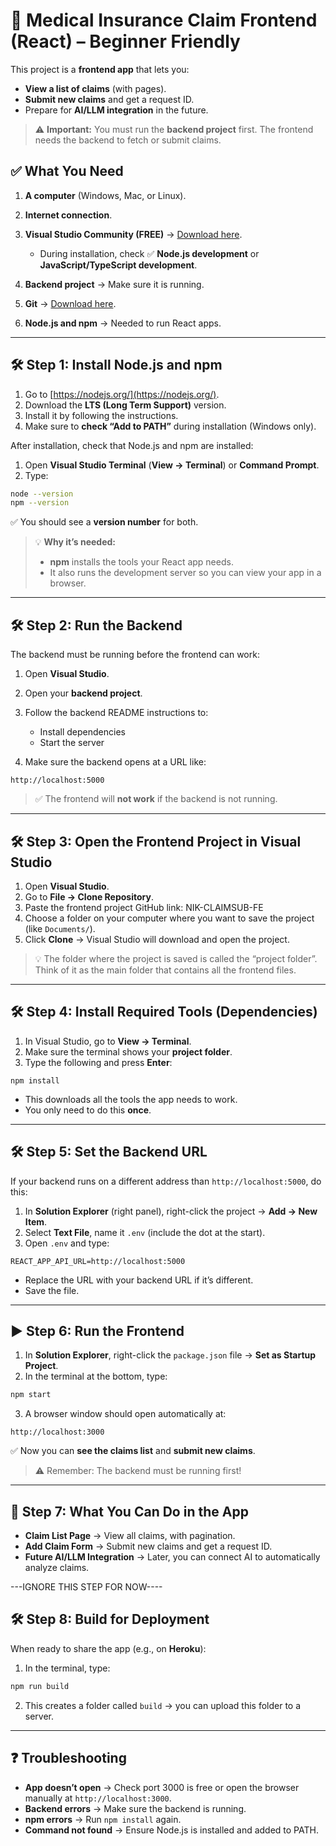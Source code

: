 # 🏥 Medical Insurance Claim Frontend (React) – Beginner Friendly

This project is a **frontend app** that lets you:

* **View a list of claims** (with pages).
* **Submit new claims** and get a request ID.
* Prepare for **AI/LLM integration** in the future.

> ⚠️ **Important:** You must run the **backend project** first. The frontend needs the backend to fetch or submit claims.


## ✅ What You Need

1. **A computer** (Windows, Mac, or Linux).
2. **Internet connection**.
3. **Visual Studio Community (FREE)** → [Download here](https://visualstudio.microsoft.com/).

   * During installation, check ✅ **Node.js development** or **JavaScript/TypeScript development**.
4. **Backend project** → Make sure it is running.
5. **Git** → [Download here](https://git-scm.com/downloads).
6. **Node.js and npm** → Needed to run React apps.

---

## 🛠 Step 1: Install Node.js and npm

1. Go to [https://nodejs.org/](https://nodejs.org/).
2. Download the **LTS (Long Term Support)** version.
3. Install it by following the instructions.
4. Make sure to **check “Add to PATH”** during installation (Windows only).

After installation, check that Node.js and npm are installed:

1. Open **Visual Studio Terminal** (**View → Terminal**) or **Command Prompt**.
2. Type:

```bash
node --version
npm --version
```

✅ You should see a **version number** for both.

> 💡 **Why it’s needed:**
>
> * **npm** installs the tools your React app needs.
> * It also runs the development server so you can view your app in a browser.

---

## 🛠 Step 2: Run the Backend

The backend must be running before the frontend can work:

1. Open **Visual Studio**.
2. Open your **backend project**.
3. Follow the backend README instructions to:

   * Install dependencies
   * Start the server
4. Make sure the backend opens at a URL like:

```
http://localhost:5000
```

> ✅ The frontend will **not work** if the backend is not running.

---

## 🛠 Step 3: Open the Frontend Project in Visual Studio

1. Open **Visual Studio**.
2. Go to **File → Clone Repository**.
3. Paste the frontend project GitHub link: NIK-CLAIMSUB-FE
4. Choose a folder on your computer where you want to save the project (like `Documents/`).
5. Click **Clone** → Visual Studio will download and open the project.

> 💡 The folder where the project is saved is called the “project folder”. Think of it as the main folder that contains all the frontend files.

---

## 🛠 Step 4: Install Required Tools (Dependencies)

1. In Visual Studio, go to **View → Terminal**.
2. Make sure the terminal shows your **project folder**.
3. Type the following and press **Enter**:

```
npm install
```

* This downloads all the tools the app needs to work.
* You only need to do this **once**.

---

## 🛠 Step 5: Set the Backend URL

If your backend runs on a different address than `http://localhost:5000`, do this:

1. In **Solution Explorer** (right panel), right-click the project → **Add → New Item**.
2. Select **Text File**, name it `.env` (include the dot at the start).
3. Open `.env` and type:

```
REACT_APP_API_URL=http://localhost:5000
```

* Replace the URL with your backend URL if it’s different.
* Save the file.

---

## ▶️ Step 6: Run the Frontend

1. In **Solution Explorer**, right-click the `package.json` file → **Set as Startup Project**.
2. In the terminal at the bottom, type:

```bash
npm start
```

3. A browser window should open automatically at:

```
http://localhost:3000
```

✅ Now you can **see the claims list** and **submit new claims**.

> ⚠️ Remember: The backend must be running first!

---

## 📑 Step 7: What You Can Do in the App

* **Claim List Page** → View all claims, with pagination.
* **Add Claim Form** → Submit new claims and get a request ID.
* **Future AI/LLM Integration** → Later, you can connect AI to automatically analyze claims.

---IGNORE THIS STEP FOR NOW----

## 🛠 Step 8: Build for Deployment

When ready to share the app (e.g., on **Heroku**):

1. In the terminal, type:

```bash
npm run build
```

2. This creates a folder called `build` → you can upload this folder to a server.

---

## ❓ Troubleshooting

* **App doesn’t open** → Check port 3000 is free or open the browser manually at `http://localhost:3000`.
* **Backend errors** → Make sure the backend is running.
* **npm errors** → Run `npm install` again.
* **Command not found** → Ensure Node.js is installed and added to PATH.
